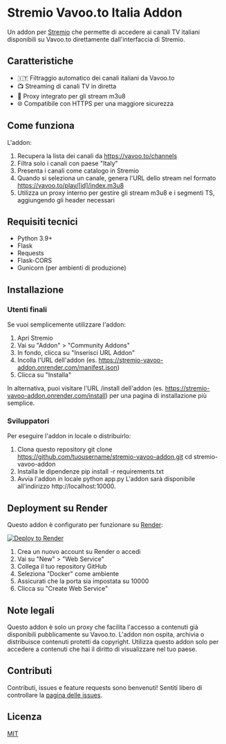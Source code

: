 # Stremio Vavoo.to Italia Addon

Un addon per [Stremio](https://www.stremio.com/) che permette di accedere ai canali TV italiani disponibili su Vavoo.to direttamente dall'interfaccia di Stremio.

## Caratteristiche

- 🇮🇹 Filtraggio automatico dei canali italiani da Vavoo.to
- 📺 Streaming di canali TV in diretta
- 🔄 Proxy integrato per gli stream m3u8 
- 🌐 Compatibile con HTTPS per una maggiore sicurezza

## Come funziona

L'addon:

1. Recupera la lista dei canali da https://vavoo.to/channels
2. Filtra solo i canali con paese "Italy"
3. Presenta i canali come catalogo in Stremio
4. Quando si seleziona un canale, genera l'URL dello stream nel formato https://vavoo.to/play/[id]/index.m3u8
5. Utilizza un proxy interno per gestire gli stream m3u8 e i segmenti TS, aggiungendo gli header necessari

## Requisiti tecnici

- Python 3.9+
- Flask
- Requests
- Flask-CORS
- Gunicorn (per ambienti di produzione)

## Installazione

### Utenti finali

Se vuoi semplicemente utilizzare l'addon:

1. Apri Stremio
2. Vai su "Addon" > "Community Addons"
3. In fondo, clicca su "Inserisci URL Addon"
4. Incolla l'URL dell'addon (es. https://stremio-vavoo-addon.onrender.com/manifest.json)
5. Clicca su "Installa"

In alternativa, puoi visitare l'URL /install dell'addon (es. https://stremio-vavoo-addon.onrender.com/install) per una pagina di installazione più semplice.

### Sviluppatori

Per eseguire l'addon in locale o distribuirlo:

1. Clona questo repository
git clone https://github.com/tuousername/stremio-vavoo-addon.git
cd stremio-vavoo-addon
2. Installa le dipendenze
pip install -r requirements.txt
3. Avvia l'addon in locale
python app.py
L'addon sarà disponibile all'indirizzo http://localhost:10000.

## Deployment su Render

Questo addon è configurato per funzionare su [Render](https://render.com/):

[![Deploy to Render](https://render.com/images/deploy-to-render-button.svg)](https://render.com/deploy?repo=https://github.com/ciccioxm3/vaproxit)

1. Crea un nuovo account su Render o accedi
2. Vai su "New" > "Web Service"
3. Collega il tuo repository GitHub
4. Seleziona "Docker" come ambiente
5. Assicurati che la porta sia impostata su 10000
6. Clicca su "Create Web Service"

## Note legali

Questo addon è solo un proxy che facilita l'accesso a contenuti già disponibili pubblicamente su Vavoo.to. L'addon non ospita, archivia o distribuisce contenuti protetti da copyright. Utilizza questo addon solo per accedere a contenuti che hai il diritto di visualizzare nel tuo paese.

## Contributi

Contributi, issues e feature requests sono benvenuti! Sentiti libero di controllare la [pagina delle issues](link-to-your-issues).

## Licenza

[MIT](./LICENSE)
